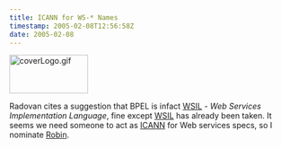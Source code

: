 ```yaml
---
title: ICANN for WS-* Names
timestamp: 2005-02-08T12:56:58Z
date: 2005-02-08
---
```


<a href='http://xml.coverpages.org/'><img alt="coverLogo.gif" src="http://blog.whatfettle.com/archives/coverLogo.gif" width="140" height="69" border="0" /></a>

Radovan cites a suggestion that BPEL is infact <a href='http://radovanjanecek.net/blog/archives/000180.html'>WSIL</a> - <i>Web Services Implementation Language</i>, fine except <a href='http://xml.coverpages.org/wsil.html'>WSIL</a> has already been taken. It seems we need someone to act as <a href='http://www.icann.org/'>ICANN</a> for Web services specs, so I nominate <a href='http://xml.coverpages.org/'>Robin</a>.